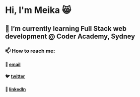 # Hi, I'm Meika 😸

## 🌱 I’m currently learning Full Stack web development @ Coder Academy, Sydney

### 📫   How to reach me:
#### 📩   [email](meikafreckelton@gmail.com)
#### 🐦   [twitter](https://twitter.com/meikafreckelton)
#### 📲   [linkedIn](https://www.linkedin.com/in/meika-freckelton-269741195)

